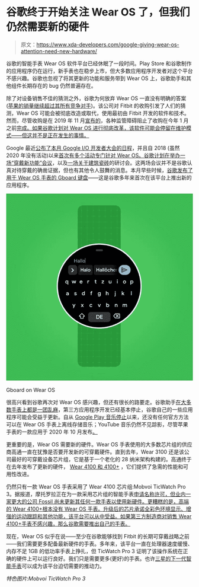 # 谷歌终于开始关注 Wear OS 了，但我们仍然需要新的硬件

> 原文：<https://www.xda-developers.com/google-giving-wear-os-attention-need-new-hardware/>

谷歌的智能手表 Wear OS 软件平台已经休眠了一段时间。Play Store 和谷歌制作的应用程序仍在运行，新手表也在稳步上市，但大多数应用程序开发者对这个平台不感兴趣。谷歌也忽视了将其更新的功能和服务带到 Wear OS 上，谷歌助手和其他组件长期存在的 bug 仍然普遍存在。

除了对设备销售不佳的猜测之外，谷歌为何放弃 Wear OS 一直没有明确的答案([苹果的销量继续超过其所有竞争对手](https://www.xda-developers.com/apple-garmin-huawei-smartwatch-market-2020/))。该公司对 Fitbit 的收购引发了人们的猜测，Wear OS 可能会被彻底改造或取代，使用最初由 Fitbit 开发的软件和技术。然而，尽管收购是在 2019 年 11 月[宣布的](https://www.xda-developers.com/google-officially-acquires-fitbit/)，各种监管障碍阻止了收购在今年 1 月之前[完成。如果谷歌计划对 Wear OS 进行彻底改革，该软件可能会停留在维护模式——但这并不是正在发生的事情。](https://www.xda-developers.com/google-completes-fitbit-buyout-after-months-of-scrutiny/)

Google 最近[公布了本月 Google I/O 开发者大会的日程](https://www.xda-developers.com/google-io-2021-schedule-events-talks/)，并且自 2018 (虽然 2020 年没有活动)以来[首次有多个活动专门针对 Wear OS。谷歌计划在](https://www.youtube.com/watch?v=VZVosFzD9NU)[举办一场“穿戴新功能”会议](https://events.google.com/io/session/6c4c64c7-bd33-405d-9725-ff0727d240cc?lng=en)，以及[一场关于](https://events.google.com/io/session/fbef3692-047b-4573-b345-7d40388ff568?lng=en)[建筑瓷砖](https://www.xda-developers.com/google-wear-os-tiles-feature/)的研讨会。这两场会议并不是谷歌认真对待穿戴的确凿证据，但也有其他令人鼓舞的消息。本月早些时候，[谷歌发布了用于 Wear OS 手表的 Gboard 键盘](https://www.xda-developers.com/gboard-wear-os-available/)——这是谷歌多年来首次在该平台上推出新的应用程序。

 <picture>![Screenshot of Gboard on Wear OS, showing a Dutch keyboard](img/5096250710365501bada48c38f595e6b.png)</picture> 

Gboard on Wear OS

很高兴看到谷歌再次对 Wear OS 感兴趣，但还有很长的路要走。谷歌助手[在大多数手表上都是一团乱麻](https://www.xda-developers.com/ok-google-hotword-broken-wear-os-fix-coming/)，第三方应用程序开发已经基本停止，谷歌自己的一些应用程序可能会受益于更新。自从 [Google Play 音乐停止](https://www.xda-developers.com/google-play-music-app-begins-inevitable-global-shutdown-of-service/)以来，还没有任何官方方法可以在 Wear OS 手表上离线存储音乐；YouTube 音乐仍然不见踪影，尽管苹果手表的一款应用于 2020 年 10 月发布[。](https://blog.youtube/news-and-events/youtube-music-now-available-apple-watch/)

更重要的是，Wear OS 需要新的硬件。Wear OS 手表使用的大多数芯片组的供应商高通一直在犹豫是否要开发新的可穿戴硬件。直到去年，Wear 3100 还是该公司最好的可穿戴设备芯片组，它是基于一个老化的 28 纳米架构构建的。高通终于在去年发布了更新的硬件， [Wear 4100 和 4100+](https://www.xda-developers.com/qualcomm-snapdragon-4100-announcement-wear-os-smartwatches/) ，它们提供了急需的性能和可用性改进。

仍然只有一款 Wear OS 手表采用了 Wear 4100 芯片组:Mobvoi TicWatch Pro 3。据报道，摩托罗拉正在为一款采用芯片组的智能手表[申请名称许可，但业内一家更大的公司 Fossil 尚未更新其任何一款手表以使用新硬件。更糟糕的是，高端的 Wear 4100+根本没有 Wear OS 手表。升级后的芯片承诺全彩色环境显示、增强的运动跟踪和其他功能，该平台可以从中受益。如果第三方制造商对销售 Wear 4100+手表不感兴趣，那么谷歌需要推出自己的手表。](https://www.xda-developers.com/new-moto-branded-smartwatches-are-coming-but-theyre-not-what-you-may-think/)

现在，Wear OS 似乎在说——至少在谷歌能够找到 Fitbit 的长期可穿戴战略之前——我们需要更多配备最新硬件的手表。多年来，该平台一直在处理器速度缓慢、内存不足 1GB 的低功率手表上挣扎，但 TicWatch Pro 3 证明了该操作系统在正确的硬件上可以运行良好。我们只是需要更多(更好)的手表。也许[三星的下一代智能手表](https://www.xda-developers.com/samsung-galaxy-watch-4-wear-os-blood-glucose/)可以成为该平台迫切需要的推动力。

*特色图片:Mobvoi TicWatch Pro 3*